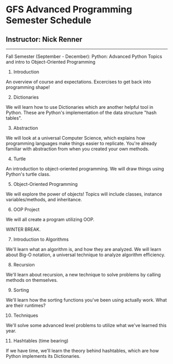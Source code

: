 # GFS Advanced Programming Semester Schedule
## Instructor: Nick Renner
---

Fall Semester (September - December):
Python: Advanced Python Topics and intro to Object-Oriented Programming

1. Introduction

An overview of course and expectations. Excercises to get back into programming shape!

2. Dictionaries

We will learn how to use Dictionaries which are another helpful tool in Python. These are Python's implementation of the data structure "hash tables".

3. Abstraction

We will look at a universal Computer Science, which explains how programming languages make things easier to replicate. You're already familiar with abstraction from when you created your own methods.

4. Turtle

An introduction to object-oriented programming. We will draw things using Python's turtle class.

5. Object-Oriented Programming

We will explore the power of objects! Topics will include classes, instance variables/methods, and inheritance.

6. OOP Project

We will all create a program utilizing OOP.

WINTER BREAK.

7. Introduction to Algorithms

We'll learn what an algorithm is, and how they are analyzed. We will learn about Big-O notation, a universal technique to analyze algorithm efficiency.

8. Recursion

We'll learn about recursion, a new technique to solve problems by calling methods on themselves.

9. Sorting

We'll learn how the sorting functions you've been using actually work. What are their runtimes?

10. Techniques

We'll solve some advanced level problems to utilize what we've learned this year.

11. Hashtables (time bearing)

If we have time, we'll learn the theory behind hashtables, which are how Python implements its Dictionaries.


